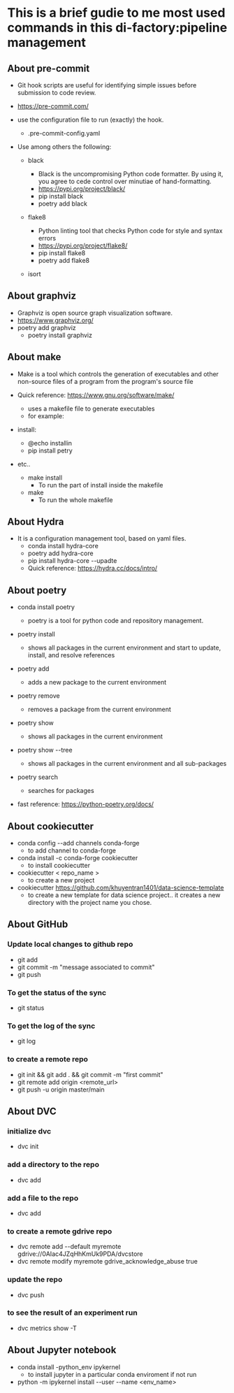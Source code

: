 # This is a brief gudie to me most used commands in this di-factory:pipeline management

## About pre-commit
* Git hook scripts are useful for identifying simple issues before submission to code review.
* https://pre-commit.com/
* use the configuration file to run (exactly) the hook.
	* .pre-commit-config.yaml

* Use among others the following:
	* black
		* Black is the uncompromising Python code formatter. By using it, you agree to cede control over minutiae of hand-formatting.
		* https://pypi.org/project/black/
		* pip install black
		* poetry add black
		
	* flake8
		* Python linting tool that checks Python code for style and syntax errors
		* https://pypi.org/project/flake8/
		* pip install flake8
		* poetry add flake8
		
	* isort 



## About graphviz
* Graphviz is open source graph visualization software.
* https://www.graphviz.org/
* poetry add graphviz
	* poetry install graphviz


## About make
*	Make is a tool which controls the generation of executables and other non-source files of a program from the program's source file
*	Quick reference: https://www.gnu.org/software/make/
	*	uses a makefile file to generate executables
	*	for example:
  * install:
  	* @echo installin
  	*	pip install petry
   *	etc..
   
		*	make install
			*	To run the part of install inside the makefile    
		*	make
			*	To run the whole makefile    

## About Hydra
* It is a configuration management tool, based on yaml files.
	* conda install hydra-core
	* poetry add hydra-core
	* pip install hydra-core --upadte
	* Quick reference: https://hydra.cc/docs/intro/ 


## About poetry
* conda install poetry
	* poetry is a tool for python code and repository management.

* poetry install
	* shows all packages in the current environment and start to update, install, and resolve references
* poetry add
	* adds a new package to the current environment
* poetry remove
	* removes a package from the current environment
* poetry show
	* shows all packages in the current environment
* poetry show --tree
	* shows all packages in the current environment and all sub-packages
* poetry search <query>
 	* searches for packages
* fast reference: https://python-poetry.org/docs/

## About  cookiecutter
* conda config --add channels conda-forge
  * to add channel to conda-forge
* conda install -c conda-forge cookiecutter
  * to install cookiecutter
* cookiecutter < repo_name >
  * to create a new project
* cookiecutter https://github.com/khuyentran1401/data-science-template
  * to create a new template for data science project.. it creates a new directory with the project name you chose.


## About GitHub
### Update local changes to github repo
* git add <files>
* git commit -m "message associated to commit"
* git push

### To get the status of the sync
* git status
  
### To get the log of the sync
* git log

### to create a remote repo
* git init && git add . && git commit -m "first commit"  
* git remote add origin <remote_url>
* git push -u origin master/main

## About DVC
  
### initialize dvc
* dvc init
  
### add a directory to the repo
* dvc add <directory>

### add a file to the repo
* dvc add <file>
 
### to create a remote gdrive repo
* dvc remote add --default myremote gdrive://0AIac4JZqHhKmUk9PDA/dvcstore  
* dvc remote modify myremote gdrive_acknowledge_abuse true
  
### update the repo
* dvc push  

### to see the result of an experiment run
* dvc metrics show -T

## About Jupyter notebook
* conda install -python_env ipykernel
  * to install jupyter in a particular conda enviroment if not run
* python -m ipykernel install --user --name <env_name>
  
  
